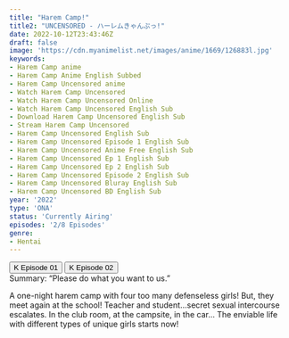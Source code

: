 ```yaml
---
title: "Harem Camp!"
title2: "UNCENSORED - ハーレムきゃんぷっ!"
date: 2022-10-12T23:43:46Z
draft: false
image: 'https://cdn.myanimelist.net/images/anime/1669/126883l.jpg'
keywords:
- Harem Camp anime
- Harem Camp Anime English Subbed
- Harem Camp Uncensored anime
- Watch Harem Camp Uncensored
- Watch Harem Camp Uncensored Online
- Watch Harem Camp Uncensored English Sub
- Download Harem Camp Uncensored English Sub
- Stream Harem Camp Uncensored
- Harem Camp Uncensored English Sub
- Harem Camp Uncensored Episode 1 English Sub
- Harem Camp Uncensored Anime Free English Sub
- Harem Camp Uncensored Ep 1 English Sub
- Harem Camp Uncensored Ep 2 English Sub
- Harem Camp Uncensored Episode 2 English Sub
- Harem Camp Uncensored Bluray English Sub
- Harem Camp Uncensored BD English Sub
year: '2022'
type: 'ONA'
status: 'Currently Airing'
episodes: '2/8 Episodes'
genre:
- Hentai
---
```


<div class="d-g gg-5 gtc-r ai-c">
<button onclick="window.open('?kwf2=anime/HaremCamp/Harem Camp - 01','_blank')">K Episode 01</button>
<button onclick="window.open('?kwf2=anime/HaremCamp/Harem Camp - 02','_blank')">K Episode 02</button>
</div>
<div class="bc-1 p-5 d-g gg-5">Summary: “Please do what you want to us.”

A one-night harem camp with four too many defenseless girls! But, they meet again at the school!
Teacher and student…secret sexual intercourse escalates.
In the club room, at the campsite, in the car…
The enviable life with different types of unique girls starts now!
</div>